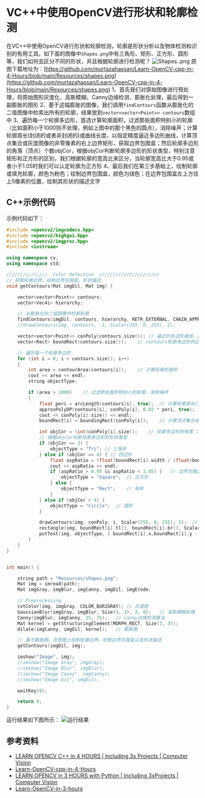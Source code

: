 # VC++中使用OpenCV进行形状和轮廓检测
在VC++中使用OpenCV进行形状和轮廓检测，轮廓是形状分析以及物体检测和识别的有用工具。如下面的图像中`Shapes.png`中有三角形、矩形、正方形、圆形等，我们如何去区分不同的形状，并且根据轮廓进行检测呢？
![Shapes..png](https://img-blog.csdnimg.cn/direct/94ac54b254c745aa9c662b33db298405.png#pic_center)
原图下载地址为：[https://github.com/murtazahassan/Learn-OpenCV-cpp-in-4-Hours/blob/main/Resources/shapes.png](https://github.com/murtazahassan/Learn-OpenCV-cpp-in-4-Hours/blob/main/Resources/shapes.png)
1、首先我们对原始图像进行预处理，将原始图形灰度化、高斯模糊、Canny边缘检测、膨胀化处理，最后得到一副膨胀的图形
2、基于这幅膨胀的图像，我们调用`findContours`函数从膨胀化的二值图像中检索出所有的轮廓，结果放到`vector<vector<Point>> contours`数组中
3、遍历每一个轮廓多边形，首选计算轮廓面积，过滤那些面积特别小的轮廓（比如面积小于1000则不处理，例如上图中的那个黑色的圆点），消除噪声；计算轮廓周长(封闭的或者非封闭的)或曲线长度，以指定精度逼近多边形曲线，计算顶点集合或灰度图像的非零像素的右上边界矩形，获取边界包围盒；然后轮廓多边形的角落（顶点）个数objCor，根据objCor判断轮廓多边形的形状类型，特别注意矩形和正方形的区别，我们根据轮廓的宽高比来区分，当轮廓宽高比大于0.95或者小于1.05时我们可以认定轮廓为正方形
4、最后我们在第三步基础上，绘制轮廓或填充轮廓，颜色为粉色；绘制边界包围盒，颜色为绿色；在边界包围盒左上方往上5像素的位置，绘制其形状的描述文字

## C++示例代码
示例代码如下：
```cpp
#include <opencv2/imgcodecs.hpp>
#include <opencv2/highgui.hpp>
#include <opencv2/imgproc.hpp>
#include <iostream>

using namespace cv;
using namespace std;

///////////////  Color Detection  //////////////////////
// 获取轮廓边界、绘制边界包围盒、形状描述
void getContours(Mat imgDil, Mat img) {

	vector<vector<Point>> contours;
	vector<Vec4i> hierarchy;

	// 从膨胀化的二值图像中检索轮廓
	findContours(imgDil, contours, hierarchy, RETR_EXTERNAL, CHAIN_APPROX_SIMPLE);
	//drawContours(img, contours, -1, Scalar(255, 0, 255), 2);

	vector<vector<Point>> conPoly(contours.size());	// 逼近的多边形曲线，接近contours轮廓多边形		
	vector<Rect> boundRect(contours.size());	// contours轮廓多边形的边界包围盒

	// 遍历每一个轮廓多边形
	for (int i = 0; i < contours.size(); i++)
	{
		int area = contourArea(contours[i]);	// 计算轮廓的面积
		cout << area << endl;
		string objectType;

		if (area > 1000)	// 过滤那些面积特别小的轮廓，消除噪声
		{
			float peri = arcLength(contours[i], true);	// 计算轮廓周长(封闭的或者非封闭的)或曲线长度
			approxPolyDP(contours[i], conPoly[i], 0.02 * peri, true);	// 以指定精度逼近多边形曲线
			cout << conPoly[i].size() << endl;
			boundRect[i] = boundingRect(conPoly[i]);	// 计算顶点集合或灰度图像的非零像素的右上边界矩形，获取边界包围盒

			int objCor = (int)conPoly[i].size();	// 轮廓多边形的角落（顶点）个数
			// 根据objCor判断轮廓多边形的形状类型
			if (objCor == 3) {
				objectType = "Tri";	// 三角形
			} else if (objCor == 4)	{ // 四边形
				float aspRatio = (float)boundRect[i].width / (float)boundRect[i].height;	// 边界包围盒的宽高比：宽度/高度
				cout << aspRatio << endl;
				if (aspRatio > 0.95 && aspRatio < 1.05) {	// 边界包围盒宽高比大于0.95，或者小于1.05，则认为是正方形
					objectType = "Square";	// 正方形
				} else {
					objectType = "Rect";	// 矩形
				}
			} else if (objCor > 4) {
				objectType = "Circle";	// 圆形
			}

			drawContours(img, conPoly, i, Scalar(255, 0, 255), 2);	// 绘制轮廓或填充轮廓，颜色为粉色
			rectangle(img, boundRect[i].tl(), boundRect[i].br(), Scalar(0, 255, 0), 5);	// 绘制边界包围盒，颜色为绿色
			putText(img, objectType, { boundRect[i].x,boundRect[i].y - 5 }, FONT_HERSHEY_PLAIN, 1, Scalar(0, 69, 255), 2);	// 在边界包围盒左上方往上5像素的位置，绘制其形状的描述文字
		}
	}
}


int main() {

	string path = "Resources/shapes.png";
	Mat img = imread(path);
	Mat imgGray, imgBlur, imgCanny, imgDil, imgErode;

	// Preprocessing
	cvtColor(img, imgGray, COLOR_BGR2GRAY);	// 灰度图
	GaussianBlur(imgGray, imgBlur, Size(3, 3), 3, 0);	// 高斯模糊处理
	Canny(imgBlur, imgCanny, 25, 75);	// Canny边缘检测算法
	Mat kernel = getStructuringElement(MORPH_RECT, Size(3, 3));
	dilate(imgCanny, imgDil, kernel);	// 膨胀图

	// 基于膨胀图，在原图上绘制轮廓边界、绘制边界包围盒以及形状描述
	getContours(imgDil, img);

	imshow("Image", img);
	//imshow("Image Gray", imgGray);
	//imshow("Image Blur", imgBlur);
	//imshow("Image Canny", imgCanny);
	//imshow("Image Dil", imgDil);

	waitKey(0);

	return 0;
}
```
运行结果如下图所示：
![运行结果](https://img-blog.csdnimg.cn/direct/da23743cfa9b43fd8ec2a916fd2286d0.png)
## 参考资料
- [LEARN OPENCV C++ in 4 HOURS | Including 3x Projects | Computer Vision](https://www.youtube.com/watch?v=2FYm3GOonhk)
- [Learn-OpenCV-cpp-in-4-Hours](https://github.com/murtazahassan/Learn-OpenCV-cpp-in-4-Hours)
- [LEARN OPENCV in 3 HOURS with Python | Including 3xProjects | Computer Vision](https://youtu.be/WQeoO7MI0Bs)
- [Learn-OpenCV-in-3-hours](https://github.com/murtazahassan/Learn-OpenCV-in-3-hours)
